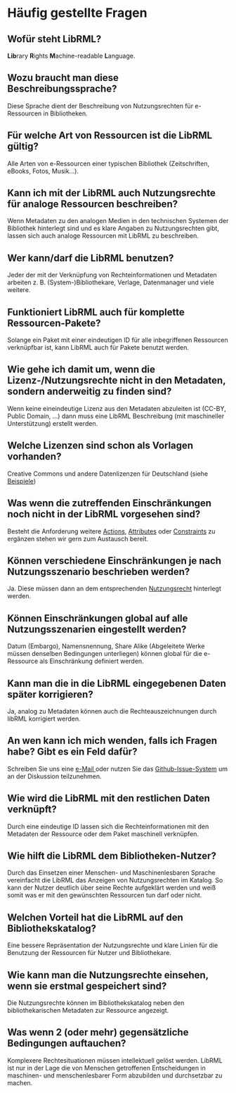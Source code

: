 # Häufig gestellte Fragen

## Wofür steht LibRML?

**Lib**rary **R**ights **M**achine-readable **L**anguage.

## Wozu braucht man diese Beschreibungssprache?

Diese Sprache dient der Beschreibung von Nutzungsrechten für e-Ressourcen in Bibliotheken.

## Für welche Art von Ressourcen ist die LibRML gültig?

Alle Arten von e-Ressourcen einer typischen Bibliothek (Zeitschriften, eBooks, Fotos, Musik...).

## Kann ich mit der LibRML auch Nutzungsrechte für analoge Ressourcen beschreiben?

Wenn Metadaten zu den analogen Medien in den technischen Systemen der Bibliothek hinterlegt sind und es klare Angaben zu Nutzungsrechten gibt, lassen sich auch analoge Ressourcen mit LibRML zu beschreiben.

## Wer kann/darf die LibRML benutzen?

Jeder der mit der Verknüpfung von Rechteinformationen und Metadaten arbeiten z. B. (System-)Bibliothekare, Verlage, Datenmanager und viele weitere.

## Funktioniert LibRML auch für komplette Ressourcen-Pakete?

Solange ein Paket mit einer eindeutigen ID für alle inbegriffenen Ressourcen verknüpfbar ist, kann LibRML auch für Pakete benutzt werden.

## Wie gehe ich damit um, wenn die Lizenz-/Nutzungsrechte nicht in den Metadaten, sondern anderweitig zu finden sind?

Wenn keine eineindeutige Lizenz aus den Metadaten abzuleiten ist (CC-BY, Public Domain, …) dann muss eine LibRML Beschreibung (mit maschineller Unterstützung) erstellt werden.

## Welche Lizenzen sind schon als Vorlagen vorhanden?

Creative Commons und andere Datenlizenzen für Deutschland (siehe [Beispiele](tmpl/beispiele.markdown))

## Was wenn die zutreffenden Einschränkungen noch nicht in der LibRML vorgesehen sind?

Besteht die Anforderung weitere [Actions](schema/actions.markdown), [Attributes](schema/attributes.markdown) oder [Constraints](schema/constraints.markdown) zu ergänzen stehen wir gern zum Austausch bereit.

## Können verschiedene Einschränkungen je nach Nutzungsszenario beschrieben werden?

Ja. Diese müssen dann an dem entsprechenden [Nutzungsrecht](schema/actions.markdown) hinterlegt werden.

## Können Einschränkungen global auf alle Nutzungsszenarien eingestellt werden?

Datum (Embargo), Namensnennung, Share Alike (Abgeleitete Werke müssen denselben Bedingungen unterliegen) können global für die e-Ressource als Einschränkung definiert werden.

## Kann man die in die LibRML eingegebenen Daten später korrigieren?

Ja, analog zu Metadaten können auch die Rechteauszeichnungen durch libRML korrigiert werden.

## An wen kann ich mich wenden, falls ich Fragen habe? Gibt es ein Feld dafür?

Schreiben Sie uns eine <a target="_blank" href="mailto:librml@slub-dresden.de">e-Mail </a> oder nutzen Sie das <a target="_blank" href="https://github.com/slub/librml/issues">Github-Issue-System</a> um an der Diskussion teilzunehmen.

## Wie wird die LibRML mit den restlichen Daten verknüpft?

Durch eine eindeutige ID lassen sich die Rechteinformationen mit den Metadaten der Ressource oder dem Paket maschinell verknüpfen.

## Wie hilft die LibRML dem Bibliotheken-Nutzer?

Durch das Einsetzen einer Menschen- und Maschinenlesbaren Sprache vereinfacht die LibRML das Anzeigen von Nutzungsrechten im Katalog. So kann der Nutzer deutlich über seine Rechte aufgeklärt werden und weiß somit was er mit den gewünschten Ressourcen tun darf oder nicht.

## Welchen Vorteil hat die LibRML auf den Bibliothekskatalog?

Eine bessere Repräsentation der Nutzungsrechte und klare Linien für die Benutzung der Ressourcen für Nutzer und Bibliothekare.

## Wie kann man die Nutzungsrechte einsehen, wenn sie erstmal gespeichert sind?

Die Nutzungsrechte können im Bibliothekskatalog neben den bibliothekarischen Metadaten zur Ressource angezeigt.

## Was wenn 2 (oder mehr) gegensätzliche Bedingungen auftauchen?

Komplexere Rechtesituationen müssen intellektuell gelöst werden. LibRML ist nur in der Lage die von Menschen getroffenen Entscheidungen in maschinen- und menschenlesbarer Form abzubilden und durchsetzbar zu machen.
